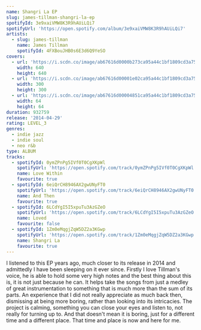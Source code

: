 ```yaml
---
name: Shangri La EP
slug: james-tillman-shangri-la-ep
spotifyId: 3e9xaiVMW8K3R9hAUiLQi7
spotifyUrl: 'https://open.spotify.com/album/3e9xaiVMW8K3R9hAUiLQi7'
artists:
  - slug: james-tillman
    name: James Tillman
    spotifyId: 4FXBouJHB0s6E3d6Q9YeSO
covers:
  - url: 'https://i.scdn.co/image/ab67616d0000b273ca95a44c1bf1809cd3a752be'
    width: 640
    height: 640
  - url: 'https://i.scdn.co/image/ab67616d00001e02ca95a44c1bf1809cd3a752be'
    width: 300
    height: 300
  - url: 'https://i.scdn.co/image/ab67616d00004851ca95a44c1bf1809cd3a752be'
    width: 64
    height: 64
duration: 932759
release: '2014-04-29'
rating: LEVEL_3
genres:
  - indie jazz
  - indie soul
  - neo r&b
type: ALBUM
tracks:
  - spotifyId: 0ymZPnPg5IVf0T0CgXKpWl
    spotifyUrl: 'https://open.spotify.com/track/0ymZPnPg5IVf0T0CgXKpWl'
    name: Love Within
    favourite: true
  - spotifyId: 6eiQrCH8946AX2gwUNyFT0
    spotifyUrl: 'https://open.spotify.com/track/6eiQrCH8946AX2gwUNyFT0'
    name: And Then
    favourite: true
  - spotifyId: 6LCdYgI5I5xpuTu3AzGZeO
    spotifyUrl: 'https://open.spotify.com/track/6LCdYgI5I5xpuTu3AzGZeO'
    name: Loved
    favourite: false
  - spotifyId: 1Zm0eMqgjZqW5DZ2a3KGwp
    spotifyUrl: 'https://open.spotify.com/track/1Zm0eMqgjZqW5DZ2a3KGwp'
    name: Shangri La
    favourite: true
---
```

I listened to this EP years ago, much closer to its release in 2014 and admittedly I have
been sleeping on it ever since. Firstly I love Tillman's voice, he is able to hold some
very high notes and the best thing about this is, it is not just because he can. It helps
take the songs from just a medley of great instrumentation to something that is much more
than the sum of its parts. An experience that I did not really appreciate as much back then,
dismissing at being more boring, rather than looking into its intricacies. The project is
calming, something you can close your eyes and listen to, not really for turning up to. And
that doesn't mean it is boring, just for a different time and a different place. That time
and place is now and here for me.
